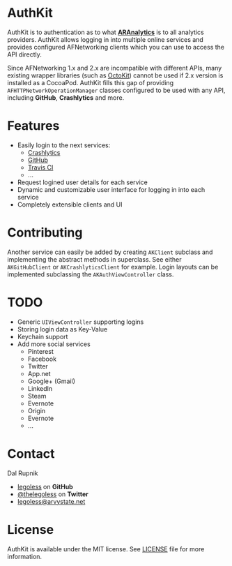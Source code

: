 AuthKit
=======

AuthKit is to authentication as to what [**ARAnalytics**](https://github.com/orta/ARAnalytics) is to all analytics providers. AuthKit allows logging in into multiple online services and provides configured AFNetworking clients which you can use to access the API directly.

Since AFNetworking 1.x and 2.x are incompatible with different APIs, many existing wrapper libraries (such as [OctoKit](https://github.com/octokit/octokit.objc)) cannot be used if 2.x version is installed as a CocoaPod. AuthKit fills this gap of providing `AFHTTPNetworkOperationManager` classes configured to be used with any API, including **GitHub**, **Crashlytics** and more.

# Features

- Easily login to the next services:
  - [Crashlytics](http://www.crashlytics.com)
  - [GitHub](https://github.com)
  - [Travis CI](http://travis-ci.com)
  - ...
- Request logined user details for each service
- Dynamic and customizable user interface for logging in into each service
- Completely extensible clients and UI

# Contributing

Another service can easily be added by creating `AKClient` subclass and implementing the abstract methods in superclass. See either `AKGitHubClient` or `AKCrashlyticsClient` for example. Login layouts can be implemented subclassing the `AKAuthViewController` class.

# TODO

- Generic `UIViewController` supporting logins
- Storing login data as Key-Value
- Keychain support
- Add more social services
  - Pinterest
  - Facebook
  - Twitter
  - App.net
  - Google+ (Gmail)
  - LinkedIn
  - Steam
  - Evernote
  - Origin
  - Evernote
  - ...

Contact
======

Dal Rupnik

- [legoless](https://github.com/legoless) on **GitHub**
- [@thelegoless](https://twitter.com/thelegoless) on **Twitter**
- [legoless@arvystate.net](mailto:legoless@arvystate.net)

License
======

AuthKit is available under the MIT license. See [LICENSE](https://github.com/Legoless/AuthKit/blob/master/LICENSE) file for more information.
